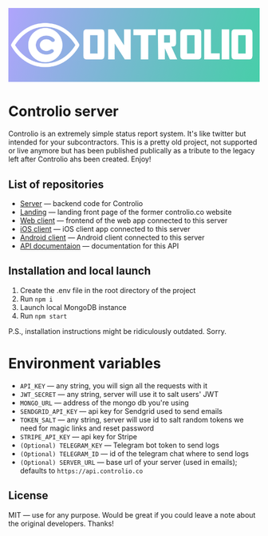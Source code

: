 ![Controlio](/designs/github_header.png?raw=true)
# Controlio server
Controlio is an extremely simple status report system. It's like twitter but intended for your subcontractors. This is a pretty old project, not supported or live anymore but has been published publically as a tribute to the legacy left after Controlio ahs been created. Enjoy!
## List of repositories
* [Server](https://github.com/backmeupplz/controlio-server) — backend code for Controlio
* [Landing](https://github.com/backmeupplz/controlio-landing) — landing front page of the former controlio.co website
* [Web client](https://github.com/backmeupplz/controlio-web) — frontend of the web app connected to this server
* [iOS client](https://github.com/backmeupplz/controlio-ios) — iOS client app connected to this server 
* [Android client](https://github.com/adonixis/controlio-android/) — Android client connected to this server
* [API documentaion](API.md) — documentation for this API


## Installation and local launch

1. Create the .env file in the root directory of the project
2. Run `npm i`
3. Launch local MongoDB instance
4. Run `npm start`

P.S., installation instructions might be ridiculously outdated. Sorry.

# Environment variables

* `API_KEY` — any string, you will sign all the requests with it
* `JWT_SECRET` — any string, server will use it to salt users' JWT
* `MONGO_URL` — address of the mongo db you're using
* `SENDGRID_API_KEY` — api key for Sendgrid used to send emails
* `TOKEN_SALT` — any string, server will use id to salt random tokens we need for magic links and reset password 
* `STRIPE_API_KEY` — api key for Stripe
* `(Optional) TELEGRAM_KEY` — Telegram bot token to send logs
* `(Optional) TELEGRAM_ID` — id of the telegram chat where to send logs
* `(Optional) SERVER_URL` — base url of your server (used in emails); defaults to `https://api.controlio.co`

## License
MIT — use for any purpose. Would be great if you could leave a note about the original developers. Thanks!
